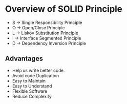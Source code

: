 # Overview of SOLID Principle

 * S -> Single Responsibility Principle
 * O -> Open/Close Principle
 * L -> Liskov Substitution Principle
 * I -> Interface Segmented Principle
 * D -> Dependency Inversion Principle

## Advantages

 - Help us write better code.
 - Avoid code Duplication
 - Easy to Maintain
 - Easy to Understand
 - Flexible Software
 - Reduce Complexity